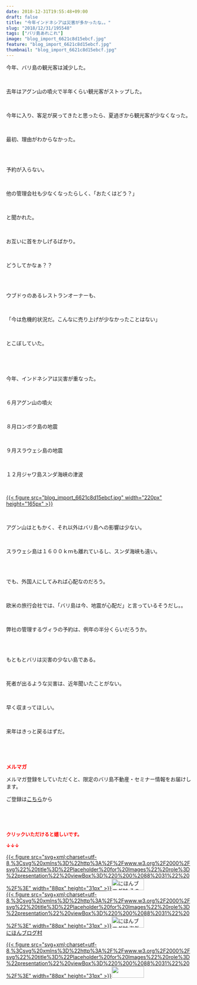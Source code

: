 ```yaml
---
date: 2018-12-31T19:55:48+09:00
draft: false
title: "今年インドネシアは災害が多かったな。。"
slug: "2018/12/31/195548"
tags: ["バリ島あれこれ"]
image: "blog_import_6621c8d15ebcf.jpg"
feature: "blog_import_6621c8d15ebcf.jpg"
thumbnail: "blog_import_6621c8d15ebcf.jpg"
---
```

<p>今年、バリ島の観光客は減少した。</p><p> </p><p>去年はアグン山の噴火で半年くらい観光客がストップした。</p><p> </p><p>今年に入り、客足が戻ってきたと思ったら、夏過ぎから観光客が少なくなった。</p><p> </p><p>最初、理由がわからなかった。</p><p> </p><p><br/>予約が入らない。</p><p> </p><p>他の管理会社も少なくなったらしく、「おたくはどう？」</p><p> </p><p>と聞かれた。</p><p> </p><p>お互いに首をかしげるばかり。</p><p> </p><p>どうしてかなぁ？？</p><p> </p><p><br/>ウブドゥのあるレストランオーナーも、</p><p> </p><p>「今は危機的状況だ。こんなに売り上げが少なかったことはない」</p><p> </p><p>とこぼしていた。</p><p> </p><p> </p><p>今年、インドネシアは災害が重なった。</p><p> </p><p>６月アグン山の噴火</p><p> </p><p>８月ロンボク島の地震</p><p> </p><p>９月スラウェシ島の地震</p><p> </p><p>１２月ジャワ島スンダ海峡の津波</p><p> </p><p><a href="blog_import_6621c8d15ebcf.jpg">{{< figure src="blog_import_6621c8d15ebcf.jpg" width="220px" height="165px" >}}</a></p><p> </p><p>アグン山はともかく、それ以外はバリ島への影響は少ない。</p><p> </p><p>スラウェシ島は１６００ｋｍも離れているし、スンダ海峡も遠い。</p><p> </p><p><br/>でも、外国人にしてみれば心配なのだろう。</p><p> </p><p>欧米の旅行会社では、「バリ島は今、地震が心配だ」と言っているそうだし。。</p><p> </p><p>弊社の管理するヴィラの予約は、例年の半分くらいだろうか。</p><p> </p><p><br/>もともとバリは災害の少ない島である。</p><p> </p><p>死者が出るような災害は、近年聞いたことがない。</p><p> </p><p>早く収まってほしい。</p><p> </p><p>来年はきっと戻るはずだ。</p><p> </p><p> </p><p><span style="font-weight: bold;"><span style="color: rgb(255, 0, 0);">メルマガ</span></span></p><p>メルマガ登録をしていただくと、限定のバリ島不動産・セミナー情報をお届けします。</p><p>ご登録は<a href="f9eeVI" target="_blank">こちら</a>から</p><p style="text-align: center;"> </p><p style="text-align: center;"> </p><p><font color="#ff0000" size="2"><strong>クリックいただけると嬉しいです。</strong></font></p><p><font color="#ff0000" size="2"><strong>↓↓↓</strong></font></p><p><a href="ranking.html?p_cid=01260127" id="&amp;blogmura_banner" target="_blank">{{< figure src="svg+xml;charset=utf-8,%3Csvg%20xmlns%3D%22http%3A%2F%2Fwww.w3.org%2F2000%2Fsvg%22%20title%3D%22Placeholder%20for%20Images%22%20role%3D%22presentation%22%20viewBox%3D%220%200%2088%2031%22%20%2F%3E" width="88px" height="31px" >}}<noscript><img alt="にほんブログ村 その他生活ブログ 不動産投資へ" border="0" height="31" src="https://img-proxy.blog-video.jp/images?url=http%3A%2F%2Flife.blogmura.com%2Fhudousantoushi%2Fimg%2Fhudousantoushi88_31.gif" width="88"></noscript></a><br/><a href="ranking.html?p_cid=01260127" target="_blank">{{< figure src="svg+xml;charset=utf-8,%3Csvg%20xmlns%3D%22http%3A%2F%2Fwww.w3.org%2F2000%2Fsvg%22%20title%3D%22Placeholder%20for%20Images%22%20role%3D%22presentation%22%20viewBox%3D%220%200%2088%2031%22%20%2F%3E" width="88px" height="31px" >}}<noscript><img alt="にほんブログ村 海外生活ブログ バリ島情報へ" border="0" height="31" src="https://img-proxy.blog-video.jp/images?url=http%3A%2F%2Foverseas.blogmura.com%2Fbali%2Fimg%2Fbali88_31.gif" width="88"></noscript></a><br/><a href="ranking.html?p_cid=01260127" target="_blank">にほんブログ村</a></p><p><a href="link.php?1804582" title="人気ブログランキングへ">{{< figure src="svg+xml;charset=utf-8,%3Csvg%20xmlns%3D%22http%3A%2F%2Fwww.w3.org%2F2000%2Fsvg%22%20title%3D%22Placeholder%20for%20Images%22%20role%3D%22presentation%22%20viewBox%3D%220%200%2088%2031%22%20%2F%3E" width="88px" height="31px" >}}<noscript><img border="0" height="31" src="https://blog.with2.net/img/banner/banner_22.gif" width="88"></noscript></a></p><p> </p>

